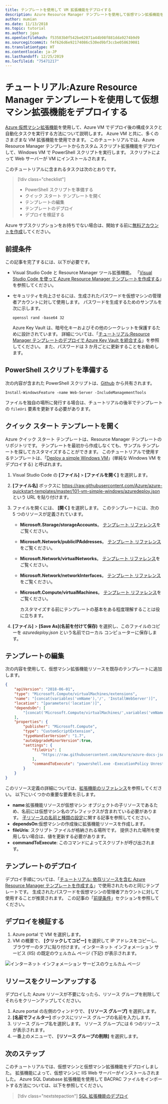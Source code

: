 ```yaml
---
title: テンプレートを使用して VM 拡張機能をデプロイする
description: Azure Resource Manager テンプレートを使用して仮想マシン拡張機能をデプロイする方法について説明します
author: mumian
ms.date: 11/13/2018
ms.topic: tutorial
ms.author: jgao
ms.openlocfilehash: f53583b0f542be62071a44b98f881dda9274b9d9
ms.sourcegitcommit: f4f626d6e92174086c530ed9bf3ccbe058639081
ms.translationtype: HT
ms.contentlocale: ja-JP
ms.lasthandoff: 12/25/2019
ms.locfileid: "75471217"
---
```

# <a name="tutorial-deploy-virtual-machine-extensions-with-azure-resource-manager-templates"></a>チュートリアル:Azure Resource Manager テンプレートを使用して仮想マシン拡張機能をデプロイする

[Azure 仮想マシン拡張機能](../../virtual-machines/extensions/features-windows.md)を使用して、Azure VM でデプロイ後の構成タスクと自動化タスクを実行する方法について説明します。 Azure VM と共に、多くのさまざまな VM 拡張機能を使用できます。 このチュートリアルでは、Azure Resource Manager テンプレートからカスタム スクリプト拡張機能をデプロイして、Windows VM で PowerShell スクリプトを実行します。  スクリプトによって Web サーバーが VM にインストールされます。

このチュートリアルに含まれるタスクは次のとおりです。

> [!div class="checklist"]
> * PowerShell スクリプトを準備する
> * クイック スタート テンプレートを開く
> * テンプレートの編集
> * テンプレートのデプロイ
> * デプロイを検証する

Azure サブスクリプションをお持ちでない場合は、開始する前に[無料アカウントを作成](https://azure.microsoft.com/free/)してください。

## <a name="prerequisites"></a>前提条件

この記事を完了するには、以下が必要です。

* Visual Studio Code と Resource Manager ツール拡張機能。 「[Visual Studio Code を使って Azure Resource Manager テンプレートを作成する](use-vs-code-to-create-template.md)」を参照してください。
* セキュリティを向上させるには、生成されたパスワードを仮想マシンの管理者アカウントに対して使用します。 パスワードを生成するためのサンプルを次に示します。

    ```azurecli-interactive
    openssl rand -base64 32
    ```

    Azure Key Vault は、暗号化キーおよびその他のシークレットを保護するために設計されています。 詳細については、「[チュートリアル:Resource Manager テンプレートのデプロイで Azure Key Vault を統合する](./template-tutorial-use-key-vault.md)」を参照してください。 また、パスワードは 3 か月ごとに更新することをお勧めします。

## <a name="prepare-a-powershell-script"></a>PowerShell スクリプトを準備する

次の内容が含まれた PowerShell スクリプトは、[Github](https://raw.githubusercontent.com/Azure/azure-docs-json-samples/master/tutorial-vm-extension/installWebServer.ps1) から共有されます。

```azurepowershell
Install-WindowsFeature -name Web-Server -IncludeManagementTools
```

ファイルを独自の場所に発行する場合は、チュートリアルの後半でテンプレートの `fileUri` 要素を更新する必要があります。

## <a name="open-a-quickstart-template"></a>クイック スタート テンプレートを開く

Azure クイック スタート テンプレートは、Resource Manager テンプレートのリポジトリです。 テンプレートを最初から作成しなくても、サンプル テンプレートを探してカスタマイズすることができます。 このチュートリアルで使用するテンプレートは、「[Deploy a simple Windows VM](https://azure.microsoft.com/resources/templates/101-vm-simple-windows/)」(単純な Windows VM をデプロイする) と呼ばれます。

1. Visual Studio Code の **[ファイル]**  >  **[ファイルを開く]** を選択します。
1. **[ファイル名]** ボックスに https://raw.githubusercontent.com/Azure/azure-quickstart-templates/master/101-vm-simple-windows/azuredeploy.json という URL を貼り付けます。

1. ファイルを開くには、 **[開く]** を選択します。
    このテンプレートには、次の 5 つのリソースが定義されています。

   * **Microsoft.Storage/storageAccounts**。 [テンプレート リファレンス](https://docs.microsoft.com/azure/templates/Microsoft.Storage/storageAccounts)をご覧ください。
   * **Microsoft.Network/publicIPAddresses**。 [テンプレート リファレンス](https://docs.microsoft.com/azure/templates/microsoft.network/publicipaddresses)をご覧ください。
   * **Microsoft.Network/virtualNetworks**。 [テンプレート リファレンス](https://docs.microsoft.com/azure/templates/microsoft.network/virtualnetworks)をご覧ください。
   * **Microsoft.Network/networkInterfaces**。 [テンプレート リファレンス](https://docs.microsoft.com/azure/templates/microsoft.network/networkinterfaces)をご覧ください。
   * **Microsoft.Compute/virtualMachines**。 [テンプレート リファレンス](https://docs.microsoft.com/azure/templates/microsoft.compute/virtualmachines)をご覧ください。

     カスタマイズする前にテンプレートの基本をある程度理解することは役に立ちます。

1. **[ファイル]**  >  **[Save As]\(名前を付けて保存\)** を選択し、このファイルのコピーを *azuredeploy.json* という名前でローカル コンピューターに保存します。

## <a name="edit-the-template"></a>テンプレートの編集

次の内容を使用して、仮想マシン拡張機能リソースを既存のテンプレートに追加します。

```json
{
    "apiVersion": "2018-06-01",
    "type": "Microsoft.Compute/virtualMachines/extensions",
    "name": "[concat(variables('vmName'),'/', 'InstallWebServer')]",
    "location": "[parameters('location')]",
    "dependsOn": [
        "[concat('Microsoft.Compute/virtualMachines/',variables('vmName'))]"
    ],
    "properties": {
        "publisher": "Microsoft.Compute",
        "type": "CustomScriptExtension",
        "typeHandlerVersion": "1.7",
        "autoUpgradeMinorVersion":true,
        "settings": {
            "fileUris": [
                "https://raw.githubusercontent.com/Azure/azure-docs-json-samples/master/tutorial-vm-extension/installWebServer.ps1"
            ],
            "commandToExecute": "powershell.exe -ExecutionPolicy Unrestricted -File installWebServer.ps1"
        }
    }
}
```

このリソース定義の詳細については、[拡張機能のリファレンス](https://docs.microsoft.com/azure/templates/microsoft.compute/virtualmachines/extensions)を参照してください。 以下にいくつかの重要な要素を示します。

* **name**:拡張機能リソースが仮想マシン オブジェクトの子リソースであるため、名前には仮想マシン名のプレフィックスが含まれている必要があります。 [子リソースの名前と種類の設定](child-resource-name-type.md)に関する記事を参照してください。
* **dependsOn**:仮想マシンの作成後に拡張機能リソースを作成します。
* **fileUris**: スクリプト ファイルが格納される場所です。 提供された場所を使用しない場合は、値を更新する必要があります。
* **commandToExecute**: このコマンドによってスクリプトが呼び出されます。

## <a name="deploy-the-template"></a>テンプレートのデプロイ

デプロイ手順については、「[チュートリアル: 依存リソースを含む Azure Resource Manager テンプレートを作成する](./template-tutorial-create-templates-with-dependent-resources.md#deploy-the-template)」で使用されたものと同じテンプレートです。 生成されたパスワードを仮想マシンの管理者アカウントに対して使用することが推奨されます。 この記事の「[前提条件](#prerequisites)」セクションを参照してください。

## <a name="verify-the-deployment"></a>デプロイを検証する

1. Azure portal で VM を選択します。
1. VM の概要で、 **[クリックしてコピー]** を選択して IP アドレスをコピーし、ブラウザーのタブに貼り付けます。インターネット インフォメーション サービス (IIS) の既定のウェルカム ページ (下記) が表示されます。

![インターネット インフォメーション サービスのウェルカム ページ](./media/template-tutorial-deploy-vm-extensions/resource-manager-template-deploy-extensions-customer-script-web-server.png)

## <a name="clean-up-resources"></a>リソースをクリーンアップする

デプロイした Azure リソースが不要になったら、リソース グループを削除してそれらをクリーンアップしてください。

1. Azure portal の左側のウィンドウで、 **[リソース グループ]** を選択します。
2. **[名前でフィルター]** ボックスにリソース グループの名前を入力します。
3. リソース グループ名を選択します。
    リソース グループには 6 つのリソースが表示されます。
4. 一番上のメニューで、 **[リソース グループの削除]** を選択します。

## <a name="next-steps"></a>次のステップ

このチュートリアルでは、仮想マシンと仮想マシン拡張機能をデプロイしました。 拡張機能によって、仮想マシンに IIS Web サーバーがインストールされました。 Azure SQL Database 拡張機能を使用して BACPAC ファイルをインポートする方法については、以下を参照してください。

> [!div class="nextstepaction"]
> [SQL 拡張機能のデプロイ](./template-tutorial-deploy-sql-extensions-bacpac.md)

